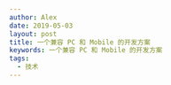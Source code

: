```yaml
---
author: Alex
date: 2019-05-03
layout: post
title: 一个兼容 PC 和 Mobile 的开发方案
keywords: 一个兼容 PC 和 Mobile 的开发方案
tags:
  - 技术
---
```



